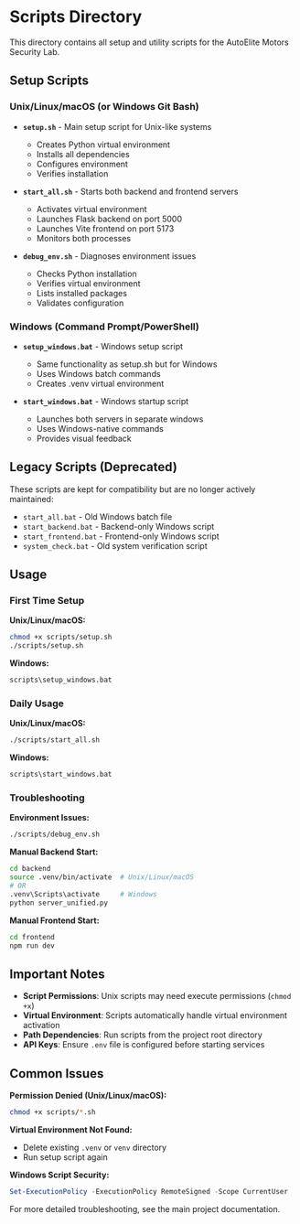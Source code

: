 # Scripts Directory

This directory contains all setup and utility scripts for the AutoElite Motors Security Lab.

## Setup Scripts

### Unix/Linux/macOS (or Windows Git Bash)

- **`setup.sh`** - Main setup script for Unix-like systems
  - Creates Python virtual environment
  - Installs all dependencies
  - Configures environment
  - Verifies installation

- **`start_all.sh`** - Starts both backend and frontend servers
  - Activates virtual environment
  - Launches Flask backend on port 5000
  - Launches Vite frontend on port 5173
  - Monitors both processes

- **`debug_env.sh`** - Diagnoses environment issues
  - Checks Python installation
  - Verifies virtual environment
  - Lists installed packages
  - Validates configuration

### Windows (Command Prompt/PowerShell)

- **`setup_windows.bat`** - Windows setup script
  - Same functionality as setup.sh but for Windows
  - Uses Windows batch commands
  - Creates .venv virtual environment

- **`start_windows.bat`** - Windows startup script
  - Launches both servers in separate windows
  - Uses Windows-native commands
  - Provides visual feedback

## Legacy Scripts (Deprecated)

These scripts are kept for compatibility but are no longer actively maintained:

- `start_all.bat` - Old Windows batch file
- `start_backend.bat` - Backend-only Windows script
- `start_frontend.bat` - Frontend-only Windows script
- `system_check.bat` - Old system verification script

## Usage

### First Time Setup

**Unix/Linux/macOS:**
```bash
chmod +x scripts/setup.sh
./scripts/setup.sh
```

**Windows:**
```cmd
scripts\setup_windows.bat
```

### Daily Usage

**Unix/Linux/macOS:**
```bash
./scripts/start_all.sh
```

**Windows:**
```cmd
scripts\start_windows.bat
```

### Troubleshooting

**Environment Issues:**
```bash
./scripts/debug_env.sh
```

**Manual Backend Start:**
```bash
cd backend
source .venv/bin/activate  # Unix/Linux/macOS
# OR
.venv\Scripts\activate     # Windows
python server_unified.py
```

**Manual Frontend Start:**
```bash
cd frontend
npm run dev
```

## Important Notes

- **Script Permissions**: Unix scripts may need execute permissions (`chmod +x`)
- **Virtual Environment**: Scripts automatically handle virtual environment activation
- **Path Dependencies**: Run scripts from the project root directory
- **API Keys**: Ensure `.env` file is configured before starting services

## Common Issues

**Permission Denied (Unix/Linux/macOS):**
```bash
chmod +x scripts/*.sh
```

**Virtual Environment Not Found:**
- Delete existing `.venv` or `venv` directory
- Run setup script again

**Windows Script Security:**
```powershell
Set-ExecutionPolicy -ExecutionPolicy RemoteSigned -Scope CurrentUser
```

For more detailed troubleshooting, see the main project documentation.